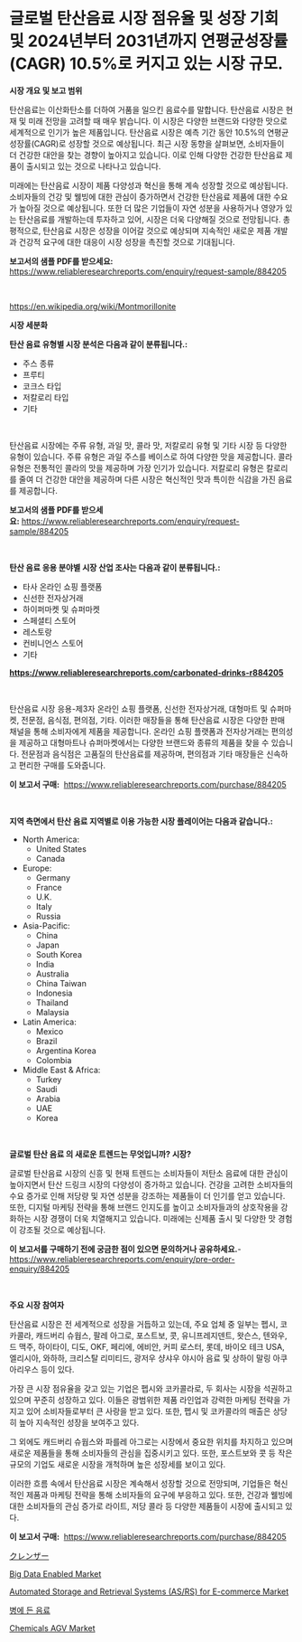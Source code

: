 <p><h1>글로벌 탄산음료 시장 점유율 및 성장 기회 및 2024년부터 2031년까지 연평균성장률(CAGR) 10.5%로 커지고 있는 시장 규모.</h1></p><p><strong>시장 개요 및 보고 범위</strong></p>
<p><p>탄산음료는 이산화탄소를 더하여 거품을 일으킨 음료수를 말합니다. 탄산음료 시장은 현재 및 미래 전망을 고려할 때 매우 밝습니다. 이 시장은 다양한 브랜드와 다양한 맛으로 세계적으로 인기가 높은 제품입니다. 탄산음료 시장은 예측 기간 동안 10.5%의 연평균 성장률(CAGR)로 성장할 것으로 예상됩니다. 최근 시장 동향을 살펴보면, 소비자들이 더 건강한 대안을 찾는 경향이 높아지고 있습니다. 이로 인해 다양한 건강한 탄산음료 제품이 출시되고 있는 것으로 나타나고 있습니다.</p><p>미래에는 탄산음료 시장이 제품 다양성과 혁신을 통해 계속 성장할 것으로 예상됩니다. 소비자들의 건강 및 웰빙에 대한 관심이 증가하면서 건강한 탄산음료 제품에 대한 수요가 높아질 것으로 예상됩니다. 또한 더 많은 기업들이 자연 성분을 사용하거나 영양가 있는 탄산음료를 개발하는데 투자하고 있어, 시장은 더욱 다양해질 것으로 전망됩니다. 총평적으로, 탄산음료 시장은 성장을 이어갈 것으로 예상되며 지속적인 새로운 제품 개발과 건강적 요구에 대한 대응이 시장 성장을 촉진할 것으로 기대됩니다.</p></p>
<p><strong>보고서의 샘플 PDF를 받으세요:</strong> <a href="https://www.reliableresearchreports.com/enquiry/request-sample/884205">https://www.reliableresearchreports.com/enquiry/request-sample/884205</a></p>
<p>&nbsp;</p>
<p><a href="https://en.wikipedia.org/wiki/Montmorillonite">https://en.wikipedia.org/wiki/Montmorillonite</a></p>
<p><strong>시장 세분화</strong></p>
<p><strong>탄산 음료 유형별 시장 분석은 다음과 같이 분류됩니다.:</strong></p>
<p><ul><li>주스 종류</li><li>프루티</li><li>코크스 타입</li><li>저칼로리 타입</li><li>기타</li></ul></p>
<p>&nbsp;</p>
<p><p>탄산음료 시장에는 주류 유형, 과일 맛, 콜라 맛, 저칼로리 유형 및 기타 시장 등 다양한 유형이 있습니다. 주류 유형은 과일 주스를 베이스로 하여 다양한 맛을 제공합니다. 콜라 유형은 전통적인 콜라의 맛을 제공하며 가장 인기가 있습니다. 저칼로리 유형은 칼로리를 줄여 더 건강한 대안을 제공하며 다른 시장은 혁신적인 맛과 특이한 식감을 가진 음료를 제공합니다.</p></p>
<p><strong>보고서의 샘플 PDF를 받으세요:</strong>&nbsp;<a href="https://www.reliableresearchreports.com/enquiry/request-sample/884205">https://www.reliableresearchreports.com/enquiry/request-sample/884205</a></p>
<p>&nbsp;</p>
<p><strong> 탄산 음료 응용 분야별 시장 산업 조사는 다음과 같이 분류됩니다.:</strong></p>
<p><ul><li>타사 온라인 쇼핑 플랫폼</li><li>신선한 전자상거래</li><li>하이퍼마켓 및 슈퍼마켓</li><li>스페셜티 스토어</li><li>레스토랑</li><li>컨비니언스 스토어</li><li>기타</li></ul></p>
<p><strong><a href="https://www.reliableresearchreports.com/carbonated-drinks-r884205">https://www.reliableresearchreports.com/carbonated-drinks-r884205</a></strong></p>
<p>&nbsp;</p>
<p><p>탄산음료 시장 응용-제3자 온라인 쇼핑 플랫폼, 신선한 전자상거래, 대형마트 및 슈퍼마켓, 전문점, 음식점, 편의점, 기타. 이러한 매장들을 통해 탄산음료 시장은 다양한 판매 채널을 통해 소비자에게 제품을 제공합니다. 온라인 쇼핑 플랫폼과 전자상거래는 편의성을 제공하고 대형마트나 슈퍼마켓에서는 다양한 브랜드와 종류의 제품을 찾을 수 있습니다. 전문점과 음식점은 고품질의 탄산음료를 제공하며, 편의점과 기타 매장들은 신속하고 편리한 구매를 도와줍니다.</p></p>
<p><strong>이 보고서 구매:</strong>&nbsp; <a href="https://www.reliableresearchreports.com/purchase/884205">https://www.reliableresearchreports.com/purchase/884205</a></p>
<p>&nbsp;</p>
<p><strong>지역 측면에서 탄산 음료 지역별로 이용 가능한 시장 플레이어는 다음과 같습니다.:</strong></p>
<p><ul>
    <li>
        North America:
        <ul>
            <li>United States</li>
            <li>Canada</li>
        </ul>
    </li>
    <li>
        Europe:
        <ul>
            <li>Germany</li>
            <li>France</li>
            <li>U.K.</li>
            <li>Italy</li>
            <li>Russia</li>
        </ul>
    </li>
    <li>
        Asia-Pacific:
        <ul>
            <li>China</li>
            <li>Japan</li>
            <li>South Korea</li>
            <li>India</li>
            <li>Australia</li>
            <li>China Taiwan</li>
            <li>Indonesia</li>
            <li>Thailand</li>
            <li>Malaysia</li>
        </ul>
    </li>
    <li>
        Latin America:
        <ul>
            <li>Mexico</li>
            <li>Brazil</li>
            <li>Argentina Korea</li>
            <li>Colombia</li>
        </ul>
    </li>
    <li>
        Middle East & Africa:
        <ul>
            <li>Turkey</li>
            <li>Saudi</li>
            <li>Arabia</li>
            <li>UAE</li>
            <li>Korea</li>
        </ul>
    </li>
    </ul></p>
<p>&nbsp;</p>
<p><strong>글로벌 탄산 음료 의 새로운 트렌드는 무엇입니까? 시장?</strong></p>
<p><p>글로벌 탄산음료 시장의 신흥 및 현재 트렌드는 소비자들이 저탄소 음료에 대한 관심이 높아지면서 탄산 드링크 시장의 다양성이 증가하고 있습니다. 건강을 고려한 소비자들의 수요 증가로 인해 저당량 및 자연 성분을 강조하는 제품들이 더 인기를 얻고 있습니다. 또한, 디지털 마케팅 전략을 통해 브랜드 인지도를 높이고 소비자들과의 상호작용을 강화하는 시장 경쟁이 더욱 치열해지고 있습니다. 미래에는 신제품 출시 및 다양한 맛 경험이 강조될 것으로 예상됩니다.</p></p>
<p><strong>이 보고서를 구매하기 전에 궁금한 점이 있으면 문의하거나 공유하세요.</strong>- <a href="https://www.reliableresearchreports.com/enquiry/pre-order-enquiry/884205">https://www.reliableresearchreports.com/enquiry/pre-order-enquiry/884205</a></p>
<p>&nbsp;</p>
<p><strong>주요 시장 참여자</strong></p>
<p><p>탄산음료 시장은 전 세계적으로 성장을 거듭하고 있는데, 주요 업체 중 일부는 펩시, 코카콜라, 캐드버리 슈웝스, 팔레 아그로, 포스트보, 콧, 유니프레지덴트, 왓슨스, 텐와우, 드 맥주, 하이타이, 디도, OKF, 페리에, 에비안, 커피 로스터, 롯데, 바이오 테크 USA, 엘리시아, 와하하, 크리스탈 리미티드, 광저우 샹샤우 야시아 음료 및 상하이 말링 아쿠아리우스 등이 있다.</p><p>가장 큰 시장 점유율을 갖고 있는 기업은 펩시와 코카콜라로, 두 회사는 시장을 석권하고 있으며 꾸준히 성장하고 있다. 이들은 광범위한 제품 라인업과 강력한 마케팅 전략을 가지고 있어 소비자들로부터 큰 사랑을 받고 있다. 또한, 펩시 및 코카콜라의 매출은 상당히 높아 지속적인 성장을 보여주고 있다.</p><p>그 외에도 캐드버리 슈웝스와 파를레 아그로는 시장에서 중요한 위치를 차지하고 있으며 새로운 제품들을 통해 소비자들의 관심을 집중시키고 있다. 또한, 포스트보와 콧 등 작은 규모의 기업도 새로운 시장을 개척하며 높은 성장세를 보이고 있다.</p><p>이러한 흐름 속에서 탄산음료 시장은 계속해서 성장할 것으로 전망되며, 기업들은 혁신적인 제품과 마케팅 전략을 통해 소비자들의 요구에 부응하고 있다. 또한, 건강과 웰빙에 대한 소비자들의 관심 증가로 라이트, 저당 콜라 등 다양한 제품들이 시장에 출시되고 있다.</p></p>
<p><strong>이 보고서 구매:</strong>&nbsp;&nbsp;<a href="https://www.reliableresearchreports.com/purchase/884205">https://www.reliableresearchreports.com/purchase/884205</a></p>
<p><p><a href="https://github.com/TerrellConn/Market-Research-Report-List-2/blob/main/2710160185910.md">クレンザー</a></p><p><a href="https://issuu.com/reportprime-2/docs/big-data-enabled-market-size-2030.pptx">Big Data Enabled Market</a></p><p><a href="https://github.com/rakibtthstu9900/Market-Research-Report-List-1/blob/main/automated-storage-and-retrieval-systems-asrs-for-e-commerce-market.md">Automated Storage and Retrieval Systems (AS/RS) for E-commerce Market</a></p><p><a href="https://github.com/LuckeyCorbin/Market-Research-Report-List-1/blob/main/99770191254.md">병에 든 음료</a></p><p><a href="https://github.com/mgbcqzvq83/Market-Research-Report-List-1/blob/main/chemicals-agv-market.md">Chemicals AGV Market</a></p></p>